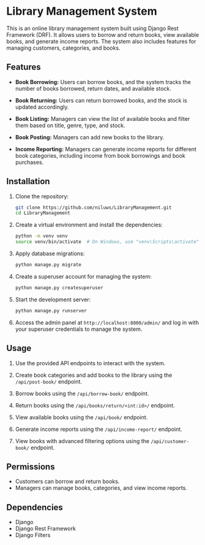 # Library Management System

This is an online library management system built using Django Rest Framework (DRF). It allows users to borrow and return books, view available books, and generate income reports. The system also includes features for managing customers, categories, and books.

## Features

- **Book Borrowing:** Users can borrow books, and the system tracks the number of books borrowed, return dates, and available stock.

- **Book Returning:** Users can return borrowed books, and the stock is updated accordingly.

- **Book Listing:** Managers can view the list of available books and filter them based on title, genre, type, and stock.

- **Book Posting:** Managers can add new books to the library.

- **Income Reporting:** Managers can generate income reports for different book categories, including income from book borrowings and book purchases.

## Installation

1. Clone the repository:

   ```bash
   git clone https://github.com/niluws/LibraryManagement.git
   cd LibraryManagement
   ```

2. Create a virtual environment and install the dependencies:

   ```bash
   python -m venv venv
   source venv/bin/activate  # On Windows, use "venv\Scripts\activate"
   ```

3. Apply database migrations:

   ```bash
   python manage.py migrate
   ```

4. Create a superuser account for managing the system:

   ```bash
   python manage.py createsuperuser
   ```

5. Start the development server:

   ```bash
   python manage.py runserver
   ```

6. Access the admin panel at `http://localhost:8000/admin/` and log in with your superuser credentials to manage the system.

## Usage

1. Use the provided API endpoints to interact with the system.

2. Create book categories and add books to the library using the `/api/post-book/` endpoint.

3. Borrow books using the `/api/borrow-book/` endpoint.

4. Return books using the `/api/books/return/<int:id>/` endpoint.

5. View available books using the `/api/book/` endpoint.

6. Generate income reports using the `/api/income-report/` endpoint.

7. View books with advanced filtering options using the `/api/customer-book/` endpoint.

## Permissions

- Customers can borrow and return books.
- Managers can manage books, categories, and view income reports.

## Dependencies

- Django
- Django Rest Framework
- Django Filters
